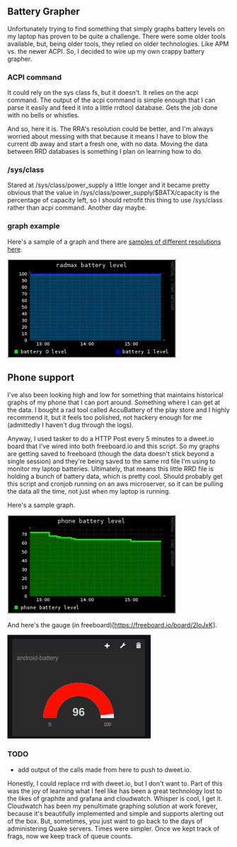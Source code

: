 ## Battery Grapher

Unfortunately trying to find something that simply graphs battery levels on my
laptop has proven to be quite a challenge. There were some older tools
available, but, being older tools, they relied on older technologies. Like APM
vs. the newer ACPI. So, I decided to wire up my own crappy battery grapher.

### ACPI command

It could rely on the sys class fs, but it doesn't. It relies on the acpi
command. The output of the acpi command is simple enough that I can parse it
easily and feed it into a little rrdtool database. Gets the job done with no
bells or whistles.

And so, here it is. The RRA's resolution could be better, and I'm always worried
about messing with that because it means I have to blow the current db away and
start a fresh one, with no data. Moving the data between RRD databases is
something I plan on learning how to do.

### /sys/class

Stared at /sys/class/power_supply a little longer and it became pretty obvious
that the value in /sys/class/power_supply/$BATX/capacity is the percentage of
capacity left, so I should retrofit this thing to use /sys/class rather than
acpi command. Another day maybe.

### graph example

Here's a sample of a graph and there are [samples of different resolutions here](graphs.md).

![](graph_3h.png)

## Phone support

I've also been looking high and low for something that maintains historical
graphs of my phone that I can port around. Something where I can get at the
data. I bought a rad tool called AccuBattery of the play store and I highly
recommend it, but it feels too polished, not hackery enough for me (admittedly I
haven't dug through the logs).

Anyway, I used tasker to do a HTTP Post every 5 minutes to a dweet.io board that
I've wired into both freeboard.io and this script. So my graphs are getting
saved to freeboard (though the data doesn't stick beyond a single session) and
they're being saved to the same rrd file I'm using to monitor my laptop
batteries. Ultimately, that means this little RRD file is holding a bunch of
battery data, which is pretty cool. Should probably get this script and cronjob
running on an aws microserver, so it can be pulling the data all the time, not
just when my laptop is running.

Here's a sample graph.

![](graph_phone_3h.png)

And here's the gauge (in freeboard)[https://freeboard.io/board/2IoJxK].

![](freeboard_phone_graph.png)

### TODO

* add output of the calls made from here to push to dweet.io.

Honestly, I could replace rrd with dweet.io, but I don't want to. Part of this
was the joy of learning what I feel like has been a great technology lost to the
likes of graphite and grafana and cloudwatch. Whisper is cool, I get it.
Cloudwatch has been my penultimate graphing solution at work forever, because
it's beautifully implemented and simple and supports alerting out of the box.
But, sometimes, you just want to go back to the days of administering Quake
servers. Times were simpler. Once we kept track of frags, now we keep track of
queue counts.